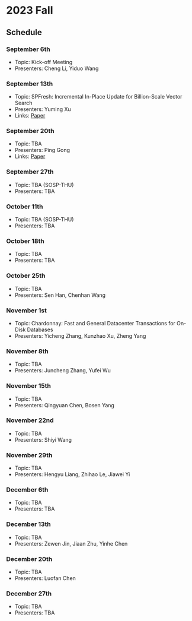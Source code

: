 # 2023 Fall

## Schedule

### September 6th

- Topic: Kick-off Meeting
- Presenters: Cheng Li, Yiduo Wang

### September 13th

- Topic: SPFresh: Incremental In-Place Update for Billion-Scale Vector Search
- Presenters: Yuming Xu
- Links: [Paper](https://rec.ustc.edu.cn/share/c1837200-5170-11ee-aad1-b9843821eb70)

### September 20th

- Topic: TBA
- Presenters: Ping Gong
- Links: [Paper](https://rec.ustc.edu.cn/share/8e0a3840-52d7-11ee-88af-eb03a68080c6)

### September 27th

- Topic: TBA (SOSP-THU)
- Presenters: TBA

### October 11th

- Topic: TBA (SOSP-THU)
- Presenters: TBA

### October 18th

- Topic: TBA
- Presenters: TBA

### October 25th

- Topic: TBA
- Presenters: Sen Han, Chenhan Wang

### November 1st

- Topic: Chardonnay: Fast and General Datacenter Transactions for On-Disk Databases
- Presenters: Yicheng Zhang, Kunzhao Xu, Zheng Yang

### November 8th

- Topic: TBA
- Presenters: Juncheng Zhang, Yufei Wu

### November 15th

- Topic: TBA
- Presenters: Qingyuan Chen, Bosen Yang

### November 22nd

- Topic: TBA
- Presenters: Shiyi Wang

### November 29th

- Topic: TBA
- Presenters: Hengyu Liang, Zhihao Le, Jiawei Yi

### December 6th

- Topic: TBA
- Presenters: TBA

### December 13th

- Topic: TBA
- Presenters: Zewen Jin, Jiaan Zhu, Yinhe Chen

### December 20th

- Topic: TBA
- Presenters: Luofan Chen

### December 27th

- Topic: TBA
- Presenters: TBA
